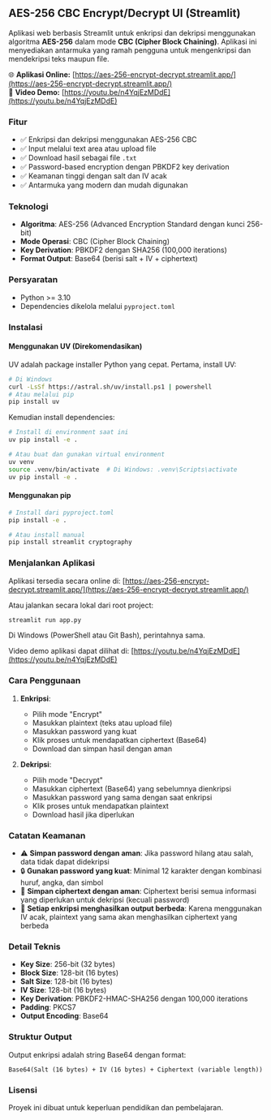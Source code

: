## AES-256 CBC Encrypt/Decrypt UI (Streamlit)

Aplikasi web berbasis Streamlit untuk enkripsi dan dekripsi menggunakan algoritma **AES-256** dalam mode **CBC (Cipher Block Chaining)**. Aplikasi ini menyediakan antarmuka yang ramah pengguna untuk mengenkripsi dan mendekripsi teks maupun file.

🌐 **Aplikasi Online:** [https://aes-256-encrypt-decrypt.streamlit.app/](https://aes-256-encrypt-decrypt.streamlit.app/)  
🎥 **Video Demo:** [https://youtu.be/n4YqjEzMDdE](https://youtu.be/n4YqjEzMDdE)

### Fitur

- ✅ Enkripsi dan dekripsi menggunakan AES-256 CBC
- ✅ Input melalui text area atau upload file
- ✅ Download hasil sebagai file `.txt`
- ✅ Password-based encryption dengan PBKDF2 key derivation
- ✅ Keamanan tinggi dengan salt dan IV acak
- ✅ Antarmuka yang modern dan mudah digunakan

### Teknologi

- **Algoritma**: AES-256 (Advanced Encryption Standard dengan kunci 256-bit)
- **Mode Operasi**: CBC (Cipher Block Chaining)
- **Key Derivation**: PBKDF2 dengan SHA256 (100,000 iterations)
- **Format Output**: Base64 (berisi salt + IV + ciphertext)

### Persyaratan

- Python >= 3.10
- Dependencies dikelola melalui `pyproject.toml`

### Instalasi

#### Menggunakan UV (Direkomendasikan)

UV adalah package installer Python yang cepat. Pertama, install UV:

```bash
# Di Windows
curl -LsSf https://astral.sh/uv/install.ps1 | powershell
# Atau melalui pip
pip install uv
```

Kemudian install dependencies:

```bash
# Install di environment saat ini
uv pip install -e .

# Atau buat dan gunakan virtual environment
uv venv
source .venv/bin/activate  # Di Windows: .venv\Scripts\activate
uv pip install -e .
```

#### Menggunakan pip

```bash
# Install dari pyproject.toml
pip install -e .

# Atau install manual
pip install streamlit cryptography
```

### Menjalankan Aplikasi

Aplikasi tersedia secara online di: [https://aes-256-encrypt-decrypt.streamlit.app/](https://aes-256-encrypt-decrypt.streamlit.app/)

Atau jalankan secara lokal dari root project:

```bash
streamlit run app.py
```

Di Windows (PowerShell atau Git Bash), perintahnya sama.

Video demo aplikasi dapat dilihat di: [https://youtu.be/n4YqjEzMDdE](https://youtu.be/n4YqjEzMDdE)

### Cara Penggunaan

1. **Enkripsi**:
   - Pilih mode "Encrypt"
   - Masukkan plaintext (teks atau upload file)
   - Masukkan password yang kuat
   - Klik proses untuk mendapatkan ciphertext (Base64)
   - Download dan simpan hasil dengan aman

2. **Dekripsi**:
   - Pilih mode "Decrypt"
   - Masukkan ciphertext (Base64) yang sebelumnya dienkripsi
   - Masukkan password yang sama dengan saat enkripsi
   - Klik proses untuk mendapatkan plaintext
   - Download hasil jika diperlukan

### Catatan Keamanan

- ⚠️ **Simpan password dengan aman**: Jika password hilang atau salah, data tidak dapat didekripsi
- 🔒 **Gunakan password yang kuat**: Minimal 12 karakter dengan kombinasi huruf, angka, dan simbol
- 🔐 **Simpan ciphertext dengan aman**: Ciphertext berisi semua informasi yang diperlukan untuk dekripsi (kecuali password)
- 🔄 **Setiap enkripsi menghasilkan output berbeda**: Karena menggunakan IV acak, plaintext yang sama akan menghasilkan ciphertext yang berbeda

### Detail Teknis

- **Key Size**: 256-bit (32 bytes)
- **Block Size**: 128-bit (16 bytes)
- **Salt Size**: 128-bit (16 bytes)
- **IV Size**: 128-bit (16 bytes)
- **Key Derivation**: PBKDF2-HMAC-SHA256 dengan 100,000 iterations
- **Padding**: PKCS7
- **Output Encoding**: Base64

### Struktur Output

Output enkripsi adalah string Base64 dengan format:
```
Base64(Salt (16 bytes) + IV (16 bytes) + Ciphertext (variable length))
```

### Lisensi

Proyek ini dibuat untuk keperluan pendidikan dan pembelajaran.

